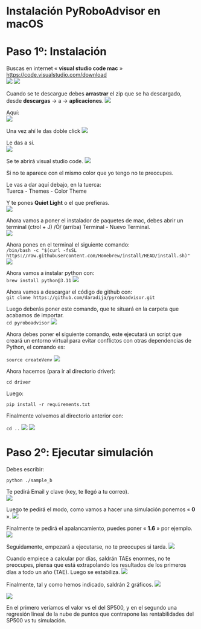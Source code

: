 # **Instalación PyRoboAdvisor en macOS**

# Paso 1º: Instalación

Buscas en internet « **visual studio code mac** »\
<https://code.visualstudio.com/download>\
![](assets/17604711438910.jpg)
![](assets/17604711503477.jpg)



Cuando se te descargue debes **arrastrar** el zip que se ha descargado,
desde **descargas** -\> a -\> **aplicaciones**.
![](assets/17604711621937.jpg)

Aquí:\
![](assets/17604711659843.jpg)

Una vez ahí le das doble click
![](assets/17604711703638.jpg)

Le das a sí.\
![](assets/17604711765906.jpg)

Se te abrirá visual studio code.
![](assets/17604711844014.jpg)

Si no te aparece con el mismo color que yo tengo no te preocupes.

Le vas a dar aquí debajo, en la tuerca:\
Tuerca - Themes - Color Theme

Y te pones **Quiet Light** o el que prefieras.\
![](assets/17604711915523.jpg)

Ahora vamos a poner el instalador de paquetes de mac, debes abrir un
terminal (ctrol + J) /Ó/ (arriba) Terminal - Nuevo Terminal.\
![](assets/17604711982510.jpg)

Ahora pones en el terminal el siguiente comando:\
`/bin/bash -c "$(curl -fsSL https://raw.githubusercontent.com/Homebrew/install/HEAD/install.sh)"`
![](assets/17604712087826.jpg)

Ahora vamos a instalar python con:\
`brew install python@3.11`
![](assets/17604712134865.jpg)

Ahora vamos a descargar el código de github con:\
`git clone https://github.com/daradija/pyroboadvisor.git`

Luego deberás poner este comando, que te situará en la carpeta que
acabamos de importar.\
`cd pyroboadvisor`
![](assets/17604712219771.jpg)

Ahora debes poner el siguiente comando, este ejecutará un script que
creará un entorno virtual para evitar conflictos con otras dependencias
de Python, el comando es:

`source createVenv`
![](assets/17604712446029.jpg)

Ahora hacemos (para ir al directorio driver):

`cd driver`

Luego:

`pip install -r requirements.txt`

Finalmente volvemos al directorio anterior con:

`cd ..`
![](assets/17604712516134.jpg)
![](assets/17604712550979.jpg)

# Paso 2º: Ejecutar simulación

Debes escribir:

`python ./sample_b`

Te pedirá Email y clave (key, te llegó a tu correo).  
![](assets/17604712642268.jpg)

Luego te pedirá el modo, como vamos a hacer una simulación ponemos «
**0** ».
![](assets/17604712726772.jpg)

Finalmente te pedirá el apalancamiento, puedes poner « **1.6** » por
ejemplo.
![](assets/17604713159055.jpg)

Seguidamente, empezará a ejecutarse, no te preocupes si tarda.
![](assets/17604713197812.jpg)

Cuando empiece a calcular por días, saldrán TAEs enormes, no te
preocupes, piensa que está extrapolando los resultados de los primeros
días a todo un año (TAE). Luego se estabiliza.
![](assets/17604713362054.jpg)

Finalmente, tal y como hemos indicado, saldrán 2 gráficos.
![](assets/17604713445277.jpg)

![](assets/17604713588636.jpg)

En el primero veríamos el valor vs el del SP500, y en el segundo una
regresión lineal de la nube de puntos que contrapone las rentabilidades
del SP500 vs tu simulación.   


